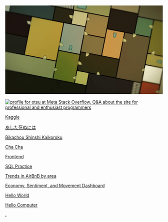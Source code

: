 ![Tatami](tatami_galaxy.gif)

<a href="https://meta.stackoverflow.com/users/5814011/otsu"><img src="https://meta.stackoverflow.com/users/flair/5814011.png" width="208" height="58" alt="profile for otsu at Meta Stack Overflow, Q&amp;A about the site for professional and enthusiast programmers" title="profile for otsu at Meta Stack Overflow, Q&amp;A about the site for professional and enthusiast programmers"></a>

[Kaggle](https://www.kaggle.com/chrispr)

[あした死ぬには](http://webcomic.ohtabooks.com/ashita/)

[Bikachou Shinshi Kaikoroku](https://chap.manganelo.com/manga-ny89218/chapter-1)

[Cha Cha](https://j-mediaarts.jp/en/award/)



[Frontend](https://codepen.io/topics/)

[SQL Practice](https://data.stackexchange.com/stackoverflow/queries)

[Trends in AirBnB by area](https://www.airdna.co/vacation-rental-data/app/jp/hiroshima-ken/naka-ku/overview)

[Economy, Sentiment, and Movement Dashboard](https://www2.deloitte.com/ca/en/pages/about-deloitte/articles/covid-dashboard.html?is=5e8d4f149b0f225dde35ccbe)

[Hello World](https://www.shodan.io/search?query=ver2.4+rev0+country%3A%22JP%22+has_screenshot%3Atrue)

[Hello Computer](https://yomi.yoroi.company/upload)

[.](https://opendata.rapid7.com/)

[ ](https://bazaar.abuse.ch/)

[](https://www.exploit-db.com/google-hacking-database)

[](https://otsukaresamaja.github.io/)
